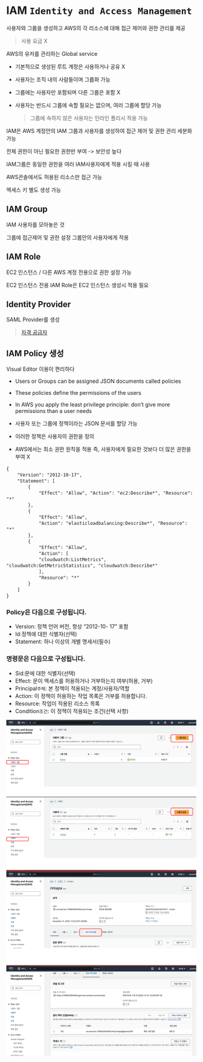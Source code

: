 # IAM `Identity and Access Management`
사용자와 그룹을 생성하고 AWS의 각 리소스에 대해 접근 제어와 권한 관리를 제공

> 사용 요금 X

AWS의 유저를 관리하는 Global service

- 기본적으로 생성된 루트 계정은 사용하거나 공유 X
- 사용자는 조직 내의 사람들이며 그룹화 가능
- 그룹에는 사용자만 포함되며 다른 그룹은 포함 X
- 사용자는 반드시 그룹에 속할 필요는 없으며, 여러 그룹에 할당 가능

    > 그룹에 속하지 않은 사용자는 인라인 폴리시 적용 가능

IAM은 AWS 계정안의 IAM 그룹과 사용자를 생성하여 접근 제어 및 권한 관리 세분화 가능

전체 권한이 아닌 필요한 권한만 부여 -> 보안성 높다

IAM그룹은 동일한 권한을 여러 IAM사용자에게 적용 시킬 때 사용

AWS콘솔에서도 허용된 리소스만 접근 가능

엑세스 키 별도 생성 가능

## IAM Group
IAM 사용자를 모아놓은 것

그룹에 접근제어 및 권한 설정 그룹안의 사용자에게 적용

## IAM Role
EC2 인스턴스 / 다른 AWS 계정 전용으로 권한 설정 가능

EC2 인스턴스 전용 IAM Role은 EC2 인스턴스 생성시 적용 필요

## Identity Provider
SAML Provider를 생성

> [자격 공급자](https://docs.aws.amazon.com/ko_kr/IAM/latest/UserGuide/id_roles_providers.html)
## IAM Policy 생성

Visual Editor 이용이 편리하다

- Users or Groups can be assigned JSON documents called policies
- These policies define the permissions of the users
- In AWS you apply the least privilege principle: don’t give more permissions than a user needs

- 사용자 또는 그룹에 정책이라는 JSON 문서를 할당 가능
- 이러한 정책은 사용자의 권한을 정의
- AWS에서는 최소 권한 원칙을 적용 즉, 사용자에게 필요한 것보다 더 많은 권한을 부여 X

```
{
    "Version": "2012-10-17", 
    "Statement": [
        {
            "Effect": "Allow", "Action": "ec2:Describe*", "Resource": "*"
        }, 
        {
            "Effect": "Allow",
            "Action": "elasticloadbalancing:Describe*", "Resource": "*"
        }, 
        {
            "Effect": "Allow",
            "Action": [
            "cloudwatch:ListMetrics", "cloudwatch:GetMetricStatistics", "cloudwatch:Describe*"
            ],
            "Resource": "*"
        }
    ]
}
```


### Policy은 다음으로 구성됩니다.
- Version: 정책 언어 버전, 항상 “2012-10- 17” 포함
- Id:정책에 대한 식별자(선택)
- Statement: 하나 이상의 개별 명세서(필수)

### 명령문은 다음으로 구성됩니다.
- Sid:문에 대한 식별자(선택)
- Effect: 문이 액세스를 허용하거나 거부하는지 여부(허용, 거부)
- Principal`주체`: 본 정책이 적용되는 계정/사용자/역할
- Action: 이 정책이 허용하는 작업 목록은 거부를 허용합니다.
- Resource: 작업이 적용된 리소스 목록
- Condition`조건`: 이 정책이 적용되는 조건(선택 사항)


![IAM](../../images/AWS/AWS_IAM.drawio.svg)